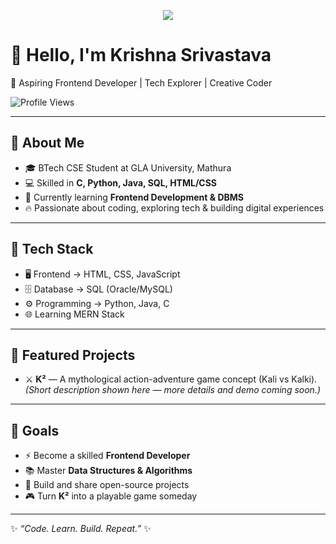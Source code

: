 <!-- Top animated coder (optional) -->
<p align="center">
  <img src="https://encrypted-tbn0.gstatic.com/images?q=tbn:ANd9GcQ6HPSf6Jlhla-0As2MI4CJGtnaYTqEfruoLw&s"/>
</p>

# 👋 Hello, I'm Krishna Srivastava

🚀 Aspiring Frontend Developer | Tech Explorer | Creative Coder

![Profile Views](https://komarev.com/ghpvc/?username=KrishnaSrivastava&label=Profile%20Views&color=blue&style=flat)

---

## 🌟 About Me
- 🎓 BTech CSE Student at GLA University, Mathura  
- 💻 Skilled in **C, Python, Java, SQL, HTML/CSS**  
- 🌱 Currently learning **Frontend Development & DBMS**  
- 🔥 Passionate about coding, exploring tech & building digital experiences

---

## 🔧 Tech Stack
- 🖥️ Frontend → HTML, CSS, JavaScript  
- 🗄️ Database → SQL (Oracle/MySQL)  
- ⚙️ Programming → Python, Java, C  
- 🌐 Learning MERN Stack

---

## 📂 Featured Projects
- ⚔️ **K²** — A mythological action-adventure game concept (Kali vs Kalki).  
  *(Short description shown here — more details and demo coming soon.)*

---

## 🎯 Goals
- ⚡ Become a skilled **Frontend Developer**  
- 📚 Master **Data Structures & Algorithms**  
- 🚀 Build and share open-source projects  
- 🎮 Turn **K²** into a playable game someday

---

✨ _“Code. Learn. Build. Repeat.”_ ✨
